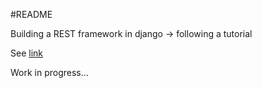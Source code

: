 #README

Building a REST framework in django -> following a tutorial

See [link](http://www.django-rest-framework.org/tutorial/1-serialization/#getting-started)

Work in progress...
